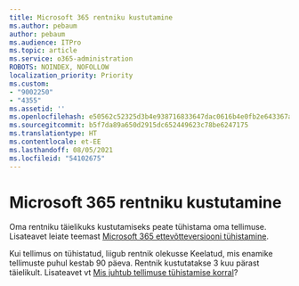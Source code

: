 ```yaml
---
title: Microsoft 365 rentniku kustutamine
ms.author: pebaum
author: pebaum
ms.audience: ITPro
ms.topic: article
ms.service: o365-administration
ROBOTS: NOINDEX, NOFOLLOW
localization_priority: Priority
ms.custom:
- "9002250"
- "4355"
ms.assetid: ''
ms.openlocfilehash: e50562c52325d3b4e938716833647dac0616b4e0fb2e643367a697e13f0b9ab2
ms.sourcegitcommit: b5f7da89a650d2915dc652449623c78be6247175
ms.translationtype: HT
ms.contentlocale: et-EE
ms.lasthandoff: 08/05/2021
ms.locfileid: "54102675"
---
```

# <a name="delete-microsoft-365-tenant"></a>Microsoft 365 rentniku kustutamine

Oma rentniku täielikuks kustutamiseks peate tühistama oma tellimuse. Lisateavet leiate teemast [Microsoft 365 ettevõtteversiooni tühistamine](https://docs.microsoft.com/microsoft-365/commerce/subscriptions/cancel-your-subscription?view=o365-worldwide). 
 
Kui tellimus on tühistatud, liigub rentnik olekusse Keelatud, mis enamike tellimuste puhul kestab 90 päeva. Rentnik kustutatakse 3 kuu pärast täielikult. Lisateavet vt [Mis juhtub tellimuse tühistamise korral](https://docs.microsoft.com/microsoft-365/commerce/subscriptions/cancel-your-subscription?view=o365-worldwide#what-happens-when-you-cancel-a-subscription)?
